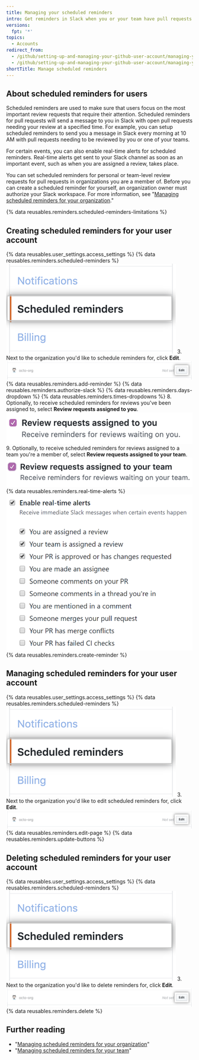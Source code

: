 ```yaml
---
title: Managing your scheduled reminders
intro: Get reminders in Slack when you or your team have pull requests waiting for review.
versions:
  fpt: '*'
topics:
  - Accounts
redirect_from:
  - /github/setting-up-and-managing-your-github-user-account/managing-your-scheduled-reminders
  - /github/setting-up-and-managing-your-github-user-account/managing-your-membership-in-organizations/managing-your-scheduled-reminders
shortTitle: Manage scheduled reminders
---
```

## About scheduled reminders for users

Scheduled reminders are used to make sure that users focus on the most important review requests that require their attention. Scheduled reminders for pull requests will send a message to you in Slack with open pull requests needing your review at a specified time. For example, you can setup scheduled reminders to send you a message in Slack every morning at 10 AM with pull requests needing to be reviewed by you or one of your teams.

For certain events, you can also enable real-time alerts for scheduled reminders. Real-time alerts get sent to your Slack channel as soon as an important event, such as when you are assigned a review, takes place.

You can set scheduled reminders for personal or team-level review requests for pull requests in organizations you are a member of. Before you can create a scheduled reminder for yourself, an organization owner must authorize your Slack workspace. For more information, see "[Managing scheduled reminders for your organization](/organizations/managing-organization-settings/managing-scheduled-reminders-for-your-organization)."

{% data reusables.reminders.scheduled-reminders-limitations %}

## Creating scheduled reminders for your user account

{% data reusables.user_settings.access_settings %}
{% data reusables.reminders.scheduled-reminders %}
![Scheduled reminders button](/assets/images/help/profile/scheduled-reminders-profile.png)
3. Next to the organization you'd like to schedule reminders for, click **Edit**.
![Scheduled reminders edit button](/assets/images/help/settings/scheduled-reminders-org-choice.png)
{% data reusables.reminders.add-reminder %}
{% data reusables.reminders.authorize-slack %}
{% data reusables.reminders.days-dropdown %}
{% data reusables.reminders.times-dropdowns %}
8. Optionally, to receive scheduled reminders for reviews you've been assigned to, select **Review requests assigned to you**.
![Review requests assigned to you checkbox](/assets/images/help/profile/scheduled-reminders-your-requests.png)
9. Optionally, to receive scheduled reminders for reviews assigned to a team you're a member of, select **Review requests assigned to your team**.
![Review requests assigned to your team checkbox](/assets/images/help/profile/scheduled-reminders-your-team-requests.png)
{% data reusables.reminders.real-time-alerts %}
![Enable real-time alerts checkbox](/assets/images/help/settings/scheduled-reminders-real-time-alerts-personal.png)
{% data reusables.reminders.create-reminder %}

## Managing scheduled reminders for your user account
{% data reusables.user_settings.access_settings %}
{% data reusables.reminders.scheduled-reminders %}
![Scheduled reminders button](/assets/images/help/profile/scheduled-reminders-profile.png)
3. Next to the organization you'd like to edit scheduled reminders for, click **Edit**.
![Scheduled reminders edit button](/assets/images/help/settings/scheduled-reminders-org-choice.png)
{% data reusables.reminders.edit-page %}
{% data reusables.reminders.update-buttons %}

## Deleting scheduled reminders for your user account
{% data reusables.user_settings.access_settings %}
{% data reusables.reminders.scheduled-reminders %}
![Scheduled reminders button](/assets/images/help/profile/scheduled-reminders-profile.png)
3. Next to the organization you'd like to delete reminders for, click **Edit**.
![Scheduled reminders edit button](/assets/images/help/settings/scheduled-reminders-org-choice.png)
{% data reusables.reminders.delete %}

## Further reading

- "[Managing scheduled reminders for your organization](/organizations/managing-organization-settings/managing-scheduled-reminders-for-your-organization)"
- "[Managing scheduled reminders for your team](/organizations/organizing-members-into-teams/managing-scheduled-reminders-for-your-team)"
